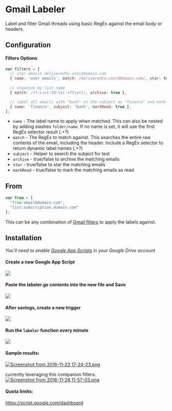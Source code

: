 # Gmail Labeler

Label and filter Gmail threads using basic RegEx against the email body or headers.

## Configuration

#### Filters Options

```javascript
var filters = [
  // star emails deliveredto user@domain.com
  { name: 'user emails', match: /deliveredto:user@domain.com/, star: true },
  
  // organize by list name
  { match: /(?:List-ID:\s(.+?)\s<)/, archive: true },

  // label all emails with "bank" in the subject as "finance" and mark as read
  { name: 'finance', subject: 'bank', markRead: true },
];
```

* `name` - The label name to apply when matched. This can also be nested by adding slashes `folder/name`. If no name is set, it will use the first RegEx selector result (.+?)
* `match` - The RegEx to match against. This searches the entire raw contents of the email, including the header. Include a RegEx selector to return dynamic label names (.+?)
* `subject` - Helper to search the subject for text
* `archive` - true/false to archive the matching emails
* `star` - true/false to star the matching emails
* `markRead` - true/false to mark the matching emails as read

## From

```javascript
var from = [
  "from:email@domain.com",
  "list:subscription.domain.com"
];
```

This can be any combination of [Gmail filters](https://support.google.com/mail/answer/7190?hl=en) to apply the labels against.

## Installation

_You'll need to enable [Google App Scripts](https://script.google.com) in your Google Drive account_


#### Create a new Google App Script

![](https://cloud.githubusercontent.com/assets/35968/11613861/188b8622-9be5-11e5-812c-837f0f585d48.png)

#### Paste the labeler.gs contents into the new file and Save

![](https://cloud.githubusercontent.com/assets/35968/11613887/bddbaabc-9be5-11e5-81e9-7f6f2e897ac1.png)

#### After savings, create a new trigger

![](https://cloud.githubusercontent.com/assets/35968/11613897/eb3a119c-9be5-11e5-8f3c-728a00d693a6.png)

#### Run the `labeler` function every minute

![](https://cloud.githubusercontent.com/assets/35968/11613896/eb399d16-9be5-11e5-8292-1ff11201da1e.png)

#### Sample results:
[![Screenshot from 2016-11-23 17-24-23.png](https://s3.postimg.org/4drnvq0j7/Screenshot_from_2016_11_23_17_24_23.png)](https://postimg.org/image/5st8kg1m7/)

currently leveraging this companion filters:
[![Screenshot from 2016-11-28 11-57-03.png](https://s21.postimg.org/d74s7bojr/Screenshot_from_2016_11_28_11_57_03.png)](https://postimg.org/image/wc81h337n/)

#### Quota limits:
https://script.google.com/dashboard
